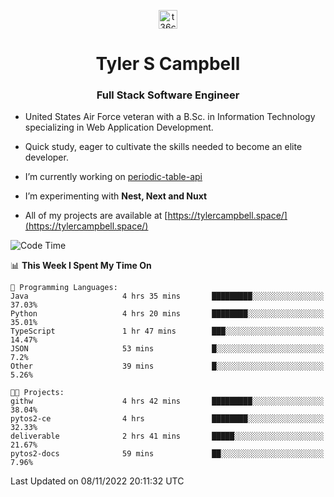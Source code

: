 <p align="center">
<a href="https://www.linkedin.com/in/t36campbell" target="blank"><img align="center" src="https://ik.imagekit.io/t36campbell/Portfolio/linkedin.png.original_m8bbGgPh6.png" alt="t36campbell" height="30" width="30" /></a>
</p>
<h1 align="center">Tyler S Campbell</h1>
<h3 align="center">Full Stack Software Engineer</h3>

* United States Air Force veteran with a B.Sc. in Information Technology specializing in Web Application Development. 

* Quick study, eager to cultivate the skills needed to become an elite developer.

* I’m currently working on [periodic-table-api](https://github.com/t36campbell/periodic-table-api)

* I’m experimenting with **Nest, Next and Nuxt**

* All of my projects are available at [https://tylercampbell.space/](https://tylercampbell.space/)

<!--START_SECTION:waka-->
![Code Time](http://img.shields.io/badge/Code%20Time-1%2C978%20hrs%2049%20mins-blue)

📊 **This Week I Spent My Time On** 

```text
💬 Programming Languages: 
Java                     4 hrs 35 mins       █████████░░░░░░░░░░░░░░░░   37.03% 
Python                   4 hrs 20 mins       ████████░░░░░░░░░░░░░░░░░   35.01% 
TypeScript               1 hr 47 mins        ███░░░░░░░░░░░░░░░░░░░░░░   14.47% 
JSON                     53 mins             █░░░░░░░░░░░░░░░░░░░░░░░░   7.2% 
Other                    39 mins             █░░░░░░░░░░░░░░░░░░░░░░░░   5.26%

🐱‍💻 Projects: 
githw                    4 hrs 42 mins       █████████░░░░░░░░░░░░░░░░   38.04% 
pytos2-ce                4 hrs               ████████░░░░░░░░░░░░░░░░░   32.33% 
deliverable              2 hrs 41 mins       █████░░░░░░░░░░░░░░░░░░░░   21.67% 
pytos2-docs              59 mins             ██░░░░░░░░░░░░░░░░░░░░░░░   7.96%

```


 Last Updated on 08/11/2022 20:11:32 UTC
<!--END_SECTION:waka-->
